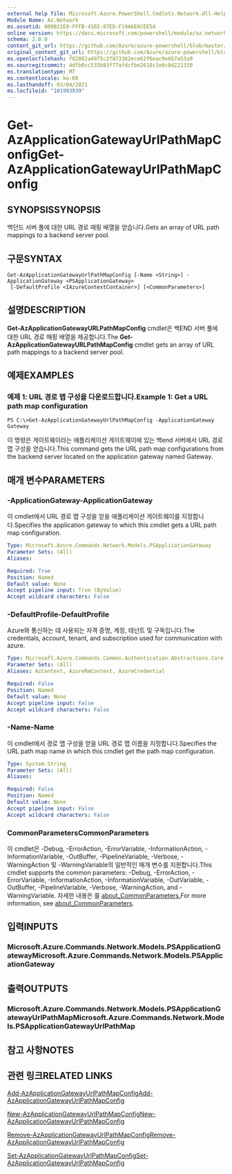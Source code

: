 ```yaml
---
external help file: Microsoft.Azure.PowerShell.Cmdlets.Network.dll-Help.xml
Module Name: Az.Network
ms.assetid: 000B32E9-FFFB-4165-87ED-F19A6E6CEE54
online version: https://docs.microsoft.com/powershell/module/az.network/get-azapplicationgatewayurlpathmapconfig
schema: 2.0.0
content_git_url: https://github.com/Azure/azure-powershell/blob/master/src/Network/Network/help/Get-AzApplicationGatewayUrlPathMapConfig.md
original_content_git_url: https://github.com/Azure/azure-powershell/blob/master/src/Network/Network/help/Get-AzApplicationGatewayUrlPathMapConfig.md
ms.openlocfilehash: f82882a4975c2f873362ece62f6eac9e6b7a53a9
ms.sourcegitcommit: 4dfb0cc533b83f77afdcfbe2618c1e6c8d221330
ms.translationtype: MT
ms.contentlocale: ko-KR
ms.lasthandoff: 03/04/2021
ms.locfileid: "101993939"
---
```

# <span data-ttu-id="4d47c-101">Get-AzApplicationGatewayUrlPathMapConfig</span><span class="sxs-lookup"><span data-stu-id="4d47c-101">Get-AzApplicationGatewayUrlPathMapConfig</span></span>

## <span data-ttu-id="4d47c-102">SYNOPSIS</span><span class="sxs-lookup"><span data-stu-id="4d47c-102">SYNOPSIS</span></span>
<span data-ttu-id="4d47c-103">백던드 서버 풀에 대한 URL 경로 매핑 배열을 얻습니다.</span><span class="sxs-lookup"><span data-stu-id="4d47c-103">Gets an array of URL path mappings to a backend server pool.</span></span>

## <span data-ttu-id="4d47c-104">구문</span><span class="sxs-lookup"><span data-stu-id="4d47c-104">SYNTAX</span></span>

```
Get-AzApplicationGatewayUrlPathMapConfig [-Name <String>] -ApplicationGateway <PSApplicationGateway>
 [-DefaultProfile <IAzureContextContainer>] [<CommonParameters>]
```

## <span data-ttu-id="4d47c-105">설명</span><span class="sxs-lookup"><span data-stu-id="4d47c-105">DESCRIPTION</span></span>
<span data-ttu-id="4d47c-106">**Get-AzApplicationGatewayURLPathMapConfig** cmdlet은 백END 서버 풀에 대한 URL 경로 매핑 배열을 제공합니다.</span><span class="sxs-lookup"><span data-stu-id="4d47c-106">The **Get-AzApplicationGatewayURLPathMapConfig** cmdlet gets an array of URL path mappings to a backend server pool.</span></span>

## <span data-ttu-id="4d47c-107">예제</span><span class="sxs-lookup"><span data-stu-id="4d47c-107">EXAMPLES</span></span>

### <span data-ttu-id="4d47c-108">예제 1: URL 경로 맵 구성을 다운로드합니다.</span><span class="sxs-lookup"><span data-stu-id="4d47c-108">Example 1: Get a URL path map configuration</span></span>
```
PS C:\>Get-AzApplicationGatewayUrlPathMapConfig -ApplicationGateway Gateway
```

<span data-ttu-id="4d47c-109">이 명령은 게이트웨이라는 애플리케이션 게이트웨이에 있는 백end 서버에서 URL 경로 맵 구성을 얻습니다.</span><span class="sxs-lookup"><span data-stu-id="4d47c-109">This command gets the URL path map configurations from the backend server located on the application gateway named Gateway.</span></span>

## <span data-ttu-id="4d47c-110">매개 변수</span><span class="sxs-lookup"><span data-stu-id="4d47c-110">PARAMETERS</span></span>

### <span data-ttu-id="4d47c-111">-ApplicationGateway</span><span class="sxs-lookup"><span data-stu-id="4d47c-111">-ApplicationGateway</span></span>
<span data-ttu-id="4d47c-112">이 cmdlet에서 URL 경로 맵 구성을 얻을 애플리케이션 게이트웨이를 지정합니다.</span><span class="sxs-lookup"><span data-stu-id="4d47c-112">Specifies the application gateway to which this cmdlet gets a URL path map configuration.</span></span>

```yaml
Type: Microsoft.Azure.Commands.Network.Models.PSApplicationGateway
Parameter Sets: (All)
Aliases:

Required: True
Position: Named
Default value: None
Accept pipeline input: True (ByValue)
Accept wildcard characters: False
```

### <span data-ttu-id="4d47c-113">-DefaultProfile</span><span class="sxs-lookup"><span data-stu-id="4d47c-113">-DefaultProfile</span></span>
<span data-ttu-id="4d47c-114">Azure와 통신하는 데 사용되는 자격 증명, 계정, 테넌트 및 구독입니다.</span><span class="sxs-lookup"><span data-stu-id="4d47c-114">The credentials, account, tenant, and subscription used for communication with azure.</span></span>

```yaml
Type: Microsoft.Azure.Commands.Common.Authentication.Abstractions.Core.IAzureContextContainer
Parameter Sets: (All)
Aliases: AzContext, AzureRmContext, AzureCredential

Required: False
Position: Named
Default value: None
Accept pipeline input: False
Accept wildcard characters: False
```

### <span data-ttu-id="4d47c-115">-Name</span><span class="sxs-lookup"><span data-stu-id="4d47c-115">-Name</span></span>
<span data-ttu-id="4d47c-116">이 cmdlet에서 경로 맵 구성을 얻을 URL 경로 맵 이름을 지정합니다.</span><span class="sxs-lookup"><span data-stu-id="4d47c-116">Specifies the URL path map name in which this cmdlet get the path map configuration.</span></span>

```yaml
Type: System.String
Parameter Sets: (All)
Aliases:

Required: False
Position: Named
Default value: None
Accept pipeline input: False
Accept wildcard characters: False
```

### <span data-ttu-id="4d47c-117">CommonParameters</span><span class="sxs-lookup"><span data-stu-id="4d47c-117">CommonParameters</span></span>
<span data-ttu-id="4d47c-118">이 cmdlet은 -Debug, -ErrorAction, -ErrorVariable, -InformationAction, -InformationVariable, -OutBuffer, -PipelineVariable, -Verbose, -WarningAction 및 -WarningVariable의 일반적인 매개 변수를 지원합니다.</span><span class="sxs-lookup"><span data-stu-id="4d47c-118">This cmdlet supports the common parameters: -Debug, -ErrorAction, -ErrorVariable, -InformationAction, -InformationVariable, -OutVariable, -OutBuffer, -PipelineVariable, -Verbose, -WarningAction, and -WarningVariable.</span></span> <span data-ttu-id="4d47c-119">자세한 내용은 를 [about_CommonParameters.](http://go.microsoft.com/fwlink/?LinkID=113216)</span><span class="sxs-lookup"><span data-stu-id="4d47c-119">For more information, see [about_CommonParameters](http://go.microsoft.com/fwlink/?LinkID=113216).</span></span>

## <span data-ttu-id="4d47c-120">입력</span><span class="sxs-lookup"><span data-stu-id="4d47c-120">INPUTS</span></span>

### <span data-ttu-id="4d47c-121">Microsoft.Azure.Commands.Network.Models.PSApplicationGateway</span><span class="sxs-lookup"><span data-stu-id="4d47c-121">Microsoft.Azure.Commands.Network.Models.PSApplicationGateway</span></span>

## <span data-ttu-id="4d47c-122">출력</span><span class="sxs-lookup"><span data-stu-id="4d47c-122">OUTPUTS</span></span>

### <span data-ttu-id="4d47c-123">Microsoft.Azure.Commands.Network.Models.PSApplicationGatewayUrlPathMap</span><span class="sxs-lookup"><span data-stu-id="4d47c-123">Microsoft.Azure.Commands.Network.Models.PSApplicationGatewayUrlPathMap</span></span>

## <span data-ttu-id="4d47c-124">참고 사항</span><span class="sxs-lookup"><span data-stu-id="4d47c-124">NOTES</span></span>

## <span data-ttu-id="4d47c-125">관련 링크</span><span class="sxs-lookup"><span data-stu-id="4d47c-125">RELATED LINKS</span></span>

[<span data-ttu-id="4d47c-126">Add-AzApplicationGatewayUrlPathMapConfig</span><span class="sxs-lookup"><span data-stu-id="4d47c-126">Add-AzApplicationGatewayUrlPathMapConfig</span></span>](./Add-AzApplicationGatewayUrlPathMapConfig.md)

[<span data-ttu-id="4d47c-127">New-AzApplicationGatewayUrlPathMapConfig</span><span class="sxs-lookup"><span data-stu-id="4d47c-127">New-AzApplicationGatewayUrlPathMapConfig</span></span>](./New-AzApplicationGatewayUrlPathMapConfig.md)

[<span data-ttu-id="4d47c-128">Remove-AzApplicationGatewayUrlPathMapConfig</span><span class="sxs-lookup"><span data-stu-id="4d47c-128">Remove-AzApplicationGatewayUrlPathMapConfig</span></span>](./Remove-AzApplicationGatewayUrlPathMapConfig.md)

[<span data-ttu-id="4d47c-129">Set-AzApplicationGatewayUrlPathMapConfig</span><span class="sxs-lookup"><span data-stu-id="4d47c-129">Set-AzApplicationGatewayUrlPathMapConfig</span></span>](./Set-AzApplicationGatewayUrlPathMapConfig.md)


